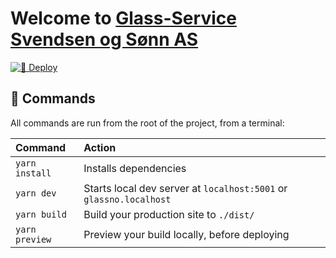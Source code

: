 # Welcome to [Glass-Service Svendsen og Sønn AS](https://glass.no)

[![🚀 Deploy](https://github.com/glasserviceoslo/glass.no/actions/workflows/build-and-deploy.yml/badge.svg)](https://github.com/glasserviceoslo/glass.no/actions/workflows/build-and-deploy.yml)

## 🧞 Commands

All commands are run from the root of the project, from a terminal:

| Command        | Action                                                             |
| :------------- | :----------------------------------------------------------------- |
| `yarn install` | Installs dependencies                                              |
| `yarn dev`     | Starts local dev server at `localhost:5001` or `glassno.localhost` |
| `yarn build`   | Build your production site to `./dist/`                            |
| `yarn preview` | Preview your build locally, before deploying                       |
